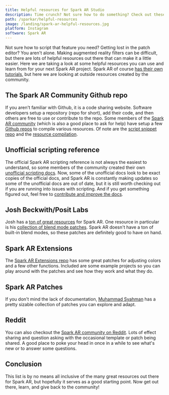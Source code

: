 ```yaml
---
title: Helpful resources for Spark AR Studio
description: Time crunch? Not sure how to do something? Check out these awesome Spark AR resources to help jumpstart your next project!
path: /sparkar/helpful-resources
image: /landing/spark-ar-helpful-resources.jpg
platform: Instagram
software: Spark AR
---
```


Not sure how to script that feature you need? Getting lost in the patch editor? You aren't alone. Making augmented reality filters can be difficult, but there are lots of helpful resources out there that can make it a little easier. Here we are taking a look at some helpful resources you can use and learn from for your next Spark AR project. Spark AR of course [has their own tutorials](https://sparkar.facebook.com/ar-studio/learn/tutorials/#connecting-multiple-sequences), but here we are looking at outside resources created by the community.

## The Spark AR Community Github repo

If you aren't familiar with Github, it is a code sharing website. Software developers setup a repository (repo for short), add their code, and then others are free to use or contribute to the repo. Some members of the [Spark AR community](https://www.facebook.com/groups/SparkARcommunity/) (which is also a good place to ask for help) have setup a few [Github repos](https://github.com/Spark-AR-Community) to compile various resources. Of note are the [script snippet repo](https://github.com/Spark-AR-Community/SparkAR-Snippets) and the [resource compilation](https://github.com/Spark-AR-Community/awesome-spark-ar).

## Unofficial scripting reference

The official Spark AR scripting reference is not always the easiest to understand, so some members of the community created their own [unofficial scripting docs](https://sparkar-community.gitbook.io/docs/). Now, some of the unofficial docs look to be exact copies of the official docs, and Spark AR is constantly making updates so some of the unofficial docs are out of date, but it is still worth checking out if you are running into issues with scripting. And if you get something figured out, feel free to [contribute and improve the docs](https://github.com/Spark-AR-Community/Spark-AR-Scripting-Reference).

## Josh Beckwith/Posit Labs

Josh has a [ton of great resources](https://github.com/positlabs) for Spark AR. One resource in particular is his [collection of blend mode patches](https://github.com/positlabs/spark-blend-modes). Spark AR doesn't have a ton of built-in blend modes, so these patches are definitely good to have on hand.

## Spark AR Extensions

The [Spark AR Extensions repo](https://github.com/kunofellasleep/KunoSparkARExtensions) has some great patches for adjusting colors and a few other functions. Included are some example projects so you can play around with the patches and see how they work and what they do.

## Spark AR Patches

If you don't mind the lack of documentation, [Muhammad Syahman](https://github.com/fukarinka/spark-ar-patches) has a pretty sizable collection of patches you can explore and adapt.

## Reddit

You can also checkout the [Spark AR community on Reddit](https://www.reddit.com/r/SparkArStudio/). Lots of effect sharing and question asking with the occasional template or patch being shared. A good place to poke your head in once in a while to see what's new or to answer some questions.

## Conclusion

This list is by no means all inclusive of the many great resources out there for Spark AR, but hopefully it serves as a good starting point. Now get out there, learn, and give back to the community!
